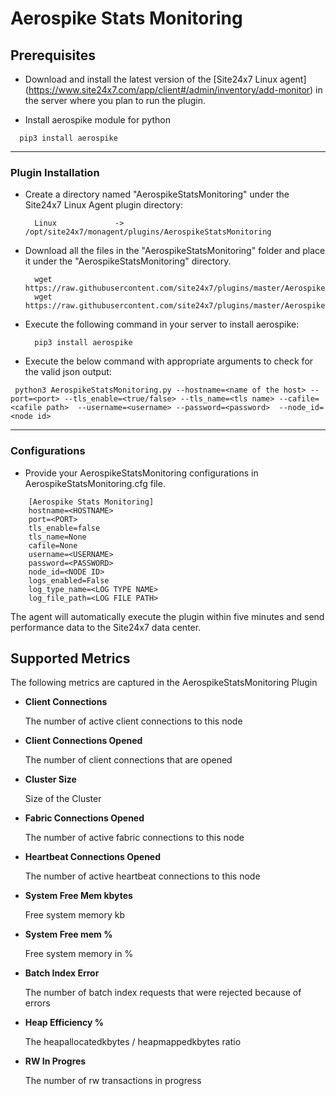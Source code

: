 # Aerospike Stats Monitoring


                                                                                              
## Prerequisites

- Download and install the latest version of the [Site24x7 Linux agent] (https://www.site24x7.com/app/client#/admin/inventory/add-monitor) in the server where you plan to run the plugin. 

- Install aerospike module for python
```
  pip3 install aerospike
```
---



### Plugin Installation  

- Create a directory named "AerospikeStatsMonitoring" under the Site24x7 Linux Agent plugin directory: 

		Linux             ->   /opt/site24x7/monagent/plugins/AerospikeStatsMonitoring
      
- Download all the files in the "AerospikeStatsMonitoring" folder and place it under the "AerospikeStatsMonitoring" directory.

		wget https://raw.githubusercontent.com/site24x7/plugins/master/AerospikeMonitoring/AerospikeStatsMonitoring/AerospikeStatsMonitoring.py
		wget https://raw.githubusercontent.com/site24x7/plugins/master/AerospikeMonitoring/AerospikeStatsMonitoring/AerospikeStatsMonitoring.cfg

- Execute the following command in your server to install aerospike: 

		pip3 install aerospike

- Execute the below command with appropriate arguments to check for the valid json output:
```
 python3 AerospikeStatsMonitoring.py --hostname=<name of the host> --port=<port> --tls_enable=<true/false> --tls_name=<tls name> --cafile=<cafile path>  --username=<username> --password=<password>  --node_id=<node id>
 ```




---

### Configurations

- Provide your AerospikeStatsMonitoring configurations in AerospikeStatsMonitoring.cfg file.
```
    [Aerospike Stats Monitoring]
    hostname=<HOSTNAME>
    port=<PORT>
    tls_enable=false
    tls_name=None
    cafile=None
    username=<USERNAME>
    password=<PASSWORD>
    node_id=<NODE ID>
    logs_enabled=False
    log_type_name=<LOG TYPE NAME>
    log_file_path=<LOG FILE PATH>
```	

The agent will automatically execute the plugin within five minutes and send performance data to the Site24x7 data center.

## Supported Metrics
The following metrics are captured in the AerospikeStatsMonitoring Plugin

- **Client Connections**

    The number of active client connections to this node

- **Client Connections Opened**

    The number of client connections that are opened

- **Cluster Size**

    Size of the Cluster

- **Fabric Connections Opened**

    The number of active fabric connections to this node


- **Heartbeat Connections Opened**

    The number of active heartbeat connections to this node


- **System Free Mem kbytes**

    Free system memory kb

- **System Free mem %**

    Free system memory in %

- **Batch Index Error**

    The number of batch index requests that were rejected because of errors


- **Heap Efficiency %**

    The heapallocatedkbytes / heapmappedkbytes ratio


- **RW In Progres**

    The number of rw transactions in progress



